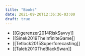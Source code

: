 ```yaml
---
title: "Books"
date: 2021-09-20T12:36:36-03:00
draft: true
---
```


- [[Gigerenzer2014RiskSavvy]]
- [[Sinek2019TheInfiniteGame]]
- [[Tetlock2015Superforecasting]]
- [[Taleb2010TheBlackSwan]]